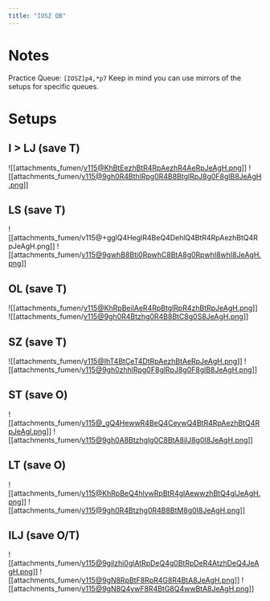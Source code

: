 ```yaml
---
title: "IOSZ QB"
---
```

# Notes
Practice Queue: `[IOSZ]p4,*p7`
Keep in mind you can use mirrors of the setups for specific queues.
# Setups
## I > LJ (save T)
![[attachments_fumen/v115@KhBtEezhBtR4RpAezhR4AeRpJeAgH.png]] ![[attachments_fumen/v115@9gh0R4BthlRpg0R4B8BtglRpJ8g0F8glB8JeAgH.png]]
## LS (save T)
![[attachments_fumen/v115@+gglQ4HeglR4BeQ4DehlQ4BtR4RpAezhBtQ4RpJeAgH.png]] ![[attachments_fumen/v115@9gwhB8Bti0RpwhC8BtA8g0RpwhI8whI8JeAgH.png]]
## OL (save T)
![[attachments_fumen/v115@KhRpBeilAeR4RpBtglRpR4zhBtRpJeAgH.png]] ![[attachments_fumen/v115@9gh0R4Btzhg0R4B8BtC8g0S8JeAgH.png]]
## SZ (save T)
![[attachments_fumen/v115@IhT4BtCeT4DtRpAezhBtAeRpJeAgH.png]] ![[attachments_fumen/v115@9gh0zhhlRpg0F8glRpJ8g0F8glB8JeAgH.png]]
## ST (save O)
![[attachments_fumen/v115@_gQ4HewwR4BeQ4CeywQ4BtR4RpAezhBtQ4RpJeAgl.png]] ![[attachments_fumen/v115@9gh0A8Btzhglg0C8BtA8ilJ8g0I8JeAgH.png]]
## LT (save O)
![[attachments_fumen/v115@KhRpBeQ4hlywRpBtR4glAewwzhBtQ4glJeAgH.png]] ![[attachments_fumen/v115@9gh0R4Btzhg0R4B8BtM8g0I8JeAgH.png]]
## ILJ (save O/T)
![[attachments_fumen/v115@9gilzhi0glAtRpDeQ4g0BtRpDeR4AtzhDeQ4JeAgH.png]] ![[attachments_fumen/v115@9gN8RpBtF8RpR4G8R4BtA8JeAgH.png]] ![[attachments_fumen/v115@9gN8Q4ywF8R4BtG8Q4wwBtA8JeAgH.png]]